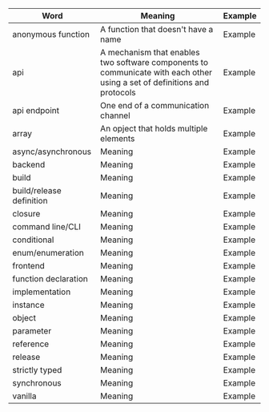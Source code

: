 | Word                     | Meaning                                                                                                                  | Example |
| ------------------------ | ------------------------------------------------------------------------------------------------------------------------ | ------- |
| anonymous function       | A function that doesn't have a name                                                                                      | Example |
| api                      | A mechanism that enables two software components to communicate with each other using a set of definitions and protocols | Example |
| api endpoint             | One end of a communication channel                                                                                       | Example |
| array                    | An opject that holds multiple elements                                                                                   | Example |
| async/asynchronous       | Meaning                                                                                                                  | Example |
| backend                  | Meaning                                                                                                                  | Example |
| build                    | Meaning                                                                                                                  | Example |
| build/release definition | Meaning                                                                                                                  | Example |
| closure                  | Meaning                                                                                                                  | Example |
| command line/CLI         | Meaning                                                                                                                  | Example |
| conditional              | Meaning                                                                                                                  | Example |
| enum/enumeration         | Meaning                                                                                                                  | Example |
| frontend                 | Meaning                                                                                                                  | Example |
| function declaration     | Meaning                                                                                                                  | Example |
| implementation           | Meaning                                                                                                                  | Example |
| instance                 | Meaning                                                                                                                  | Example |
| object                   | Meaning                                                                                                                  | Example |
| parameter                | Meaning                                                                                                                  | Example |
| reference                | Meaning                                                                                                                  | Example |
| release                  | Meaning                                                                                                                  | Example |
| strictly typed           | Meaning                                                                                                                  | Example |
| synchronous              | Meaning                                                                                                                  | Example |
| vanilla                  | Meaning                                                                                                                  | Example |
